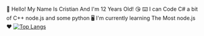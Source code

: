 👋 Hello! My Name Is Cristian And I'm 12 Years Old! 😘
⌨️ I can Code C# a bit of C++ node.js and some python 🖥️
I'm currently learning The Most node.js ❤️
[![Top Langs](https://github-readme-stats.vercel.app/api/top-langs/?username=CristianCosticea)]([https://github.com/anuraghazra/github-readme-stats)

